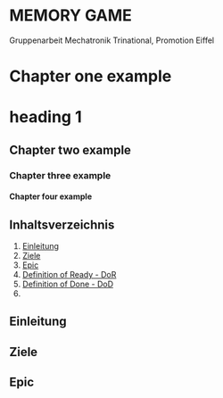 # MEMORY GAME
Gruppenarbeit Mechatronik Trinational, Promotion Eiffel

# Chapter one example
heading 1
=============
## Chapter two example
### Chapter three example
#### Chapter four example

## Inhaltsverzeichnis

1. [Einleitung]()
2. [Ziele]()
3. [Epic]()
4. [Definition of Ready - DoR]()
5. [Definition of Done - DoD]()
6. []()

## Einleitung

## Ziele

## Epic
